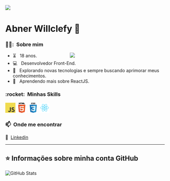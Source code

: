 ![](https://komarev.com/ghpvc/?username=AbnerWillclefy&color=006bed)

# Abner Willclefy :wave: &nbsp;

<h3> 🦸‍♂️: &nbsp;Sobre mim </h3>
<img align="right" width="300" src="https://i2.wp.com/allhtaccess.info/wp-content/uploads/2018/03/programming.gif?fit=1281%2C716&ssl=1" />

- ⏳ &nbsp; 18 anos.
- 💻 &nbsp; Desenvolvedor Front-End.
- :thinking: &nbsp; Explorando novas tecnologias e sempre buscando aprimorar meus conhecimentos.
- :book: &nbsp; Aprendendo mais sobre ReactJS.

<h3> :rocket: &nbsp;Minhas Skills </h3>

<code><img height="32" src="https://raw.githubusercontent.com/github/explore/80688e429a7d4ef2fca1e82350fe8e3517d3494d/topics/javascript/javascript.png" alt="Javascript"/></code>
<code><img height="32" src="https://raw.githubusercontent.com/github/explore/80688e429a7d4ef2fca1e82350fe8e3517d3494d/topics/html/html.png" alt="HTML5"/></code>
<code><img height="32" src="https://raw.githubusercontent.com/github/explore/80688e429a7d4ef2fca1e82350fe8e3517d3494d/topics/css/css.png" alt="CSS"/></code>
<code><img height="32" src="https://raw.githubusercontent.com/github/explore/80688e429a7d4ef2fca1e82350fe8e3517d3494d/topics/react/react.png" alt="React"/></code>

### 📫&nbsp; Onde me encontrar

💼&nbsp; [Linkedin](https://www.linkedin.com/in/abnerwillclefy/) <br>

---

## ⭐ Informações sobre minha conta GitHub
![GitHub Stats](https://github-readme-stats.vercel.app/api?username=pmarcelojr&show_icons=true)
